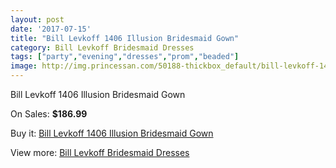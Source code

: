 ```yaml
---
layout: post
date: '2017-07-15'
title: "Bill Levkoff 1406 Illusion Bridesmaid Gown"
category: Bill Levkoff Bridesmaid Dresses
tags: ["party","evening","dresses","prom","beaded"]
image: http://img.princessan.com/50188-thickbox_default/bill-levkoff-1406-illusion-bridesmaid-gown.jpg
---
```

Bill Levkoff 1406 Illusion Bridesmaid Gown

On Sales: **$186.99**
<a href="https://www.princessan.com/en/22676-bill-levkoff-1406-illusion-bridesmaid-gown.html"><amp-img layout="responsive" width="600" height="600" src="//img.princessan.com/50188-thickbox_default/bill-levkoff-1406-illusion-bridesmaid-gown.jpg" alt="Bill Levkoff 1406 Illusion Bridesmaid Gown 0" /></a>
<a href="https://www.princessan.com/en/22676-bill-levkoff-1406-illusion-bridesmaid-gown.html"><amp-img layout="responsive" width="600" height="600" src="//img.princessan.com/50190-thickbox_default/bill-levkoff-1406-illusion-bridesmaid-gown.jpg" alt="Bill Levkoff 1406 Illusion Bridesmaid Gown 1" /></a>
<a href="https://www.princessan.com/en/22676-bill-levkoff-1406-illusion-bridesmaid-gown.html"><amp-img layout="responsive" width="600" height="600" src="//img.princessan.com/50189-thickbox_default/bill-levkoff-1406-illusion-bridesmaid-gown.jpg" alt="Bill Levkoff 1406 Illusion Bridesmaid Gown 2" /></a>

Buy it: [Bill Levkoff 1406 Illusion Bridesmaid Gown](https://www.princessan.com/en/22676-bill-levkoff-1406-illusion-bridesmaid-gown.html "Bill Levkoff 1406 Illusion Bridesmaid Gown")

View more: [Bill Levkoff Bridesmaid Dresses](https://www.princessan.com/en/110- "Bill Levkoff Bridesmaid Dresses")